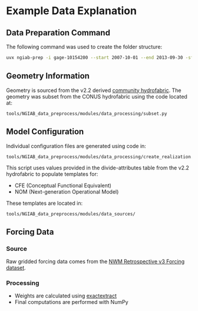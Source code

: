 # Example Data Explanation

## Data Preparation Command

The following command was used to create the folder structure:

```bash
uvx ngiab-prep -i gage-10154200 --start 2007-10-01 --end 2013-09-30 -sfr --source nwm
```

## Geometry Information

Geometry is sourced from the v2.2 derived [community hydrofabric](https://communityhydrofabric.s3.us-east-1.amazonaws.com/index.html). The geometry was subset from the CONUS hydrofabric using the code located at:

```
tools/NGIAB_data_preprocess/modules/data_processing/subset.py
```

## Model Configuration

Individual configuration files are generated using code in:

```
tools/NGIAB_data_preprocess/modules/data_processing/create_realization.py
```

This script uses values provided in the divide-attributes table from the v2.2 hydrofabric to populate templates for:
- CFE (Conceptual Functional Equivalent)
- NOM (Next-generation Operational Model)

These templates are located in:

```
tools/NGIAB_data_preprocess/modules/data_sources/
```

## Forcing Data

### Source
Raw gridded forcing data comes from the [NWM Retrospective v3 Forcing dataset](https://noaa-nwm-retrospective-3-0-pds.s3.amazonaws.com/index.html#CONUS/zarr/forcing/).

### Processing
- Weights are calculated using [exactextract](https://isciences.github.io/exactextract/)
- Final computations are performed with NumPy